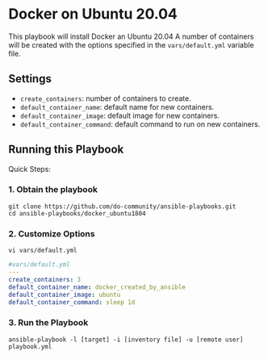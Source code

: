 # Docker on Ubuntu 20.04

This playbook will install Docker an Ubuntu 20.04
A number of containers will be created with the options specified in the `vars/default.yml` variable file.

## Settings

- `create_containers`: number of containers to create.
- `default_container_name`: default name for new containers.
- `default_container_image`: default image for new containers.
- `default_container_command`: default command to run on new containers.


## Running this Playbook

Quick Steps:

### 1. Obtain the playbook
```shell
git clone https://github.com/do-community/ansible-playbooks.git
cd ansible-playbooks/docker_ubuntu1804
```

### 2. Customize Options

```shell
vi vars/default.yml
```

```yml
#vars/default.yml
---
create_containers: 3
default_container_name: docker_created_by_ansible
default_container_image: ubuntu
default_container_command: sleep 1d
```

### 3. Run the Playbook

```command
ansible-playbook -l [target] -i [inventory file] -u [remote user] playbook.yml
